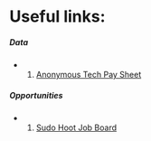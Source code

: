 # Useful links:

##### Data

* 1. [Anonymous Tech Pay Sheet](https://docs.google.com/spreadsheets/d/1WkwNK36FyUfrEFK1QjxVod83vJSnuqezeuYF8LkMSbo/edit#gid=1606337908)  

##### Opportunities

* 1. [Sudo Hoot Job Board](http://jobs.sudohoot.com/)